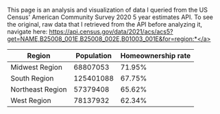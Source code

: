 This page is an analysis and visualization of data I queried from the US Census' American Community Survey 2020 5 year estimates API. To see the original, raw data that I retrieved from the API before analyzing it, navigate here: <a href="https://api.census.gov/data/2021/acs/acs5?get=NAME,B25008_001E,B25008_002E,B01003_001E&for=region:*">https://api.census.gov/data/2021/acs/acs5?get=NAME,B25008_001E,B25008_002E,B01003_001E&for=region:*</a>

|Region|Population|Homeownership rate|
|---|---|---|
|Midwest Region|68807053|71.95%|
|South Region|125401088|67.75%|
|Northeast Region|57379408|65.62%|
|West Region|78137932|62.34%|
